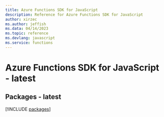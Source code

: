 ```yaml
---
title: Azure Functions SDK for JavaScript
description: Reference for Azure Functions SDK for JavaScript
author: xirzec
ms.author: jeffish
ms.data: 04/14/2023
ms.topic: reference
ms.devlang: javascript
ms.service: functions
---
```

# Azure Functions SDK for JavaScript - latest
## Packages - latest
[!INCLUDE [packages](functions-index.md)]